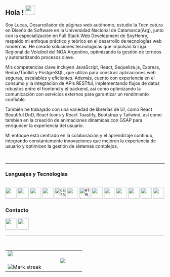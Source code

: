 
<h2>Hola ! <img src="https://github.com/abdoachhoubi/abdoachhoubi/blob/main/gifs/Hi.gif" width="30"></h2>

Soy Lucas, Desarrollador de páginas web autónomo, estudio la Tecnicatura en Diseño de Software en la Universidad Nacional de Catamarca(Arg), junto con la especialización en Full Stack Web Development de SoyHenry, respaldo mi enfoque práctico y teórico en el desarrollo de tecnologías web modernas. He creado soluciones tecnológicas que impulsan la Liga Regional de Voleibol del NOA Argentino, optimizando la gestión de torneos y automatizando procesos clave. 

Mis competencias clave incluyen JavaScript, React, Sequelize.js, Express, Redux/Toolkit y PostgreSQL, que utilizo para construir aplicaciones web seguras, escalables y eficientes. Además, cuento con experiencia en el consumo y la integración de APIs RESTful, implementando flujos de datos robustos entre el frontend y el backend, así como optimizando la comunicación con servicios externos para garantizar un rendimiento confiable.

También he trabajado con una variedad de librerías de UI, como React Beautiful DnD, React Icons y React Toastify, Bootstrap y Tailwind, así como tambien en la creación de animaciones dinámicas con GSAP para enriquecer la experiencia del usuario.

Mi enfoque está centrado en la colaboración y el aprendizaje continuo, integrando constantemente innovaciones que mejoren la experiencia de usuario y optimicen la gestión de sistemas complejos.

<br>

***

### Lenguajes y Tecnologías 

<br>
  <code><img height="35rem" src="https://img.shields.io/badge/javascript-%23323330.svg?style=for-the-badge&logo=javascript&logoColor=%23F7DF1E"></code>
  <code><img height="35rem" src="https://img.shields.io/badge/node.js-6DA55F?style=for-the-badge&logo=node.js&logoColor=white"></code>
  <code><img height="35rem" src="https://img.shields.io/badge/git-%23F05033.svg?style=for-the-badge&logo=git&logoColor=white"></code>
  <code><img height="35rem" src="https://img.shields.io/badge/react-%2320232a.svg?style=for-the-badge&logo=react&logoColor=%2361DAFB"></code>
  <code><img alt="CSS3" height="35rem" src="https://img.shields.io/badge/css3-%231572B6.svg?style=for-the-badge&logo=css3&logoColor=white" /></code>
  <code><img height="35rem" src="https://img.shields.io/badge/redux-%23593d88.svg?style=for-the-badge&logo=redux&logoColor=white" /></code>
  <code><img alt="HTML5" height="35rem" src="https://img.shields.io/badge/html5-%23E34F26.svg?style=for-the-badge&logo=html5&logoColor=white" /></code>
  <code><img height="35rem" src="https://img.shields.io/badge/postgres-%23316192.svg?style=for-the-badge&logo=postgresql&logoColor=white"></code>
  <code><img height="35rem" src="https://img.shields.io/badge/express.js-%23404d59.svg?style=for-the-badge&logo=express&logoColor=%2361DAFB"></code>
  <code><img height="35rem" src="https://img.shields.io/badge/Sequelize-52B0E7?style=for-the-badge&logo=Sequelize&logoColor=white"></code>
  <code><img height="35rem" src="https://img.shields.io/badge/figma-%23F24E1E.svg?style=for-the-badge&logo=figma&logoColor=white"></code>
  <code><img height="35rem" src="https://img.shields.io/badge/Trello-%23026AA7.svg?style=for-the-badge&logo=Trello&logoColor=white"></code>
  <code><img height="35rem" src="https://img.shields.io/badge/Postman-FF6C37?style=for-the-badge&logo=postman&logoColor=white"></code>
<br />

### Contacto
<a href="https://www.linkedin.com/in/marchetti-lucas/">
  <code><img height="35rem" src="https://img.shields.io/badge/linkedin-%230077B5.svg?style=for-the-badge&logo=linkedin&logoColor=white"></code>
</a>
<a href="https://lucasmarchetti.netlify.app/">
  <code><img height="35rem" src="https://img.shields.io/badge/Portfolio-%23000000.svg?style=for-the-badge&logo=firefox&logoColor=#FF7139"></code>
</a>

***

<br>
<table align="left">
<tr border="none">
<td width="50%" align="center">
  <img  align="left"  src="https://github-readme-stats.vercel.app/api?username=LucasMarchetti&theme=dark&show_icons=true&count_private=true" />
  <br></br>
  <img  title="🔥 Get streak stats for your profile at git.io/streak-stats" alt="Mark streak" src="https://github-readme-streak-stats.herokuapp.com/?user=LucasMarchetti&theme=dark&hide_border=false" /> 
</td>


<td width="50%" align="center">

  <img  align="center"  src="https://github-readme-stats.anuraghazra1.vercel.app/api/top-langs/?username=LucasMarchetti&theme=dark&hide_border=false&no-bg=true&no-frame=true&langs_count=7"/>

  </td>
</tr>
</table>
</br>


